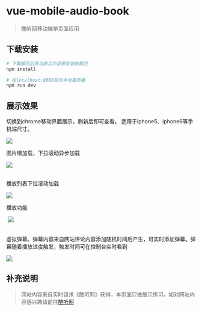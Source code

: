 # vue-mobile-audio-book

> 酷听网移动端单页面应用

## 下载安装

``` bash
# 下载解压后再当前工作目录安装依赖包
npm install

# 在localhost:8080启动本地服务器
npm run dev

```

## 展示效果

<div>
  <p>切换到chrome移动界面展示，刷新后即可查看。 适用于iphone5、iphone6等手机端尺寸。</p>
  <img src="https://github.com/rechenai/kuding_audio_book_vue_mobile/blob/master/Gif/dome1.gif">
</div>
<div>
  <p>图片懒加载，下拉滚动异步加载</p>
  <img src="https://github.com/rechenai/kuding_audio_book_vue_mobile/blob/master/Gif/dome2.gif">
</div>
<div>
  <p>播放列表下拉滚动加载</p>
  <img src="https://github.com/rechenai/kuding_audio_book_vue_mobile/blob/master/Gif/dome3.gif">
</div>
<div>
  <p>播放功能</p>
  <img src="https://github.com/rechenai/kuding_audio_book_vue_mobile/blob/master/Gif/dome4.gif">
</div>
<div>
  <p>虚拟弹幕。弹幕内容来自网站评论内容添加随机时间后产生，可实时添加弹幕。弹幕随着播放进度触发，触发时间可在控制台实时看到</p>
  <img src="https://github.com/rechenai/kuding_audio_book_vue_mobile/blob/master/Gif/dome5.gif">
</div>

## 补充说明

> 网站内容来自实时请求《酷听网》获得，本页面只做展示练习，如对网站内容感兴趣请前往[酷听网](http://www.kting.cn/)

